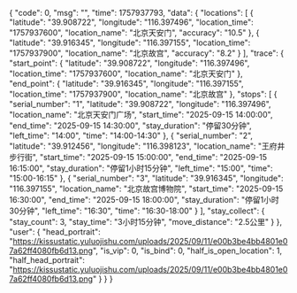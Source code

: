 {
    "code": 0,
    "msg": "",
    "time": 1757937793,
    "data": {
        "locations": [
            {
                "latitude": "39.908722",
                "longitude": "116.397496",
                "location_time": "1757937600",
                "location_name": "北京天安门",
                "accuracy": "10.5"
            },
            {
                "latitude": "39.916345",
                "longitude": "116.397155",
                "location_time": "1757937900",
                "location_name": "北京故宫",
                "accuracy": "8.2"
            }
        ],
        "trace": {
            "start_point": {
                "latitude": "39.908722",
                "longitude": "116.397496",
                "location_time": "1757937600",
                "location_name": "北京天安门"
            },
            "end_point": {
                "latitude": "39.916345",
                "longitude": "116.397155",
                "location_time": "1757937900",
                "location_name": "北京故宫"
            },
            "stops": [
                {
                    "serial_number": "1",
                    "latitude": "39.908722",
                    "longitude": "116.397496",
                    "location_name": "北京天安门广场",
                    "start_time": "2025-09-15 14:00:00",
                    "end_time": "2025-09-15 14:30:00",
                    "stay_duration": "停留30分钟",
                    "left_time": "14:00",
                    "time": "14:00-14:30"
                },
                {
                    "serial_number": "2", 
                    "latitude": "39.912456",
                    "longitude": "116.398123",
                    "location_name": "王府井步行街",
                    "start_time": "2025-09-15 15:00:00",
                    "end_time": "2025-09-15 16:15:00",
                    "stay_duration": "停留1小时15分钟",
                    "left_time": "15:00",
                    "time": "15:00-16:15"
                },
                {
                    "serial_number": "3",
                    "latitude": "39.916345",
                    "longitude": "116.397155", 
                    "location_name": "北京故宫博物院",
                    "start_time": "2025-09-15 16:30:00",
                    "end_time": "2025-09-15 18:00:00",
                    "stay_duration": "停留1小时30分钟",
                    "left_time": "16:30",
                    "time": "16:30-18:00"
                }
            ],
            "stay_collect": {
                "stay_count": 3,
                "stay_time": "3小时15分钟",
                "move_distance": "2.5公里"
            }
        },
        "user": {
            "head_portrait": "https://kissustatic.yuluojishu.com/uploads/2025/09/11/e00b3be4bb4801e07a62ff4080fb6d13.png",
            "is_vip": 0,
            "is_bind": 0,
            "half_is_open_location": 1,
            "half_head_portrait": "https://kissustatic.yuluojishu.com/uploads/2025/09/11/e00b3be4bb4801e07a62ff4080fb6d13.png"
        }
    }
}
